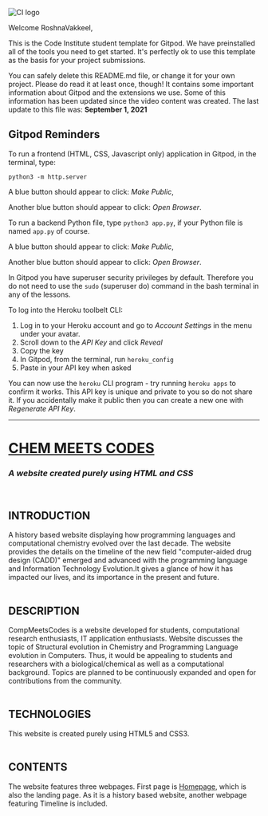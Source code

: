 ![CI logo](https://codeinstitute.s3.amazonaws.com/fullstack/ci_logo_small.png)

Welcome RoshnaVakkeel,

This is the Code Institute student template for Gitpod. We have preinstalled all of the tools you need to get started. It's perfectly ok to use this template as the basis for your project submissions.

You can safely delete this README.md file, or change it for your own project. Please do read it at least once, though! It contains some important information about Gitpod and the extensions we use. Some of this information has been updated since the video content was created. The last update to this file was: **September 1, 2021**

## Gitpod Reminders

To run a frontend (HTML, CSS, Javascript only) application in Gitpod, in the terminal, type:

`python3 -m http.server`

A blue button should appear to click: _Make Public_,

Another blue button should appear to click: _Open Browser_.

To run a backend Python file, type `python3 app.py`, if your Python file is named `app.py` of course.

A blue button should appear to click: _Make Public_,

Another blue button should appear to click: _Open Browser_.

In Gitpod you have superuser security privileges by default. Therefore you do not need to use the `sudo` (superuser do) command in the bash terminal in any of the lessons.

To log into the Heroku toolbelt CLI:

1. Log in to your Heroku account and go to *Account Settings* in the menu under your avatar.
2. Scroll down to the *API Key* and click *Reveal*
3. Copy the key
4. In Gitpod, from the terminal, run `heroku_config`
5. Paste in your API key when asked

You can now use the `heroku` CLI program - try running `heroku apps` to confirm it works. This API key is unique and private to you so do not share it. If you accidentally make it public then you can create a new one with _Regenerate API Key_.

------

<h1 style="font-style: 'Calibri'; text-decoration:underline;"><strong>CHEM MEETS CODES</strong></h1>
<h3><i>A website created purely using HTML and CSS</i></h3>
<br>
<h2 style="font-style: 'Calibri';"><strong>INTRODUCTION</strong></h2>
A history based website displaying how programming languages and computational chemistry evolved over the last decade. The website provides the details on the timeline of the new field "computer-aided drug design (CADD)" emerged and advanced with the programming language and Information Technology Evolution.It gives a glance of how it has impacted our lives, and its importance in the present and future. 
<br>
<br>
<h2 style="font-style: 'Calibri';"><strong>DESCRIPTION</strong></h2>
CompMeetsCodes is a website developed for students, computational research enthusiasts, IT application enthusiasts. Website discusses the topic of Structural evolution in Chemistry and  Programming Language evolution in Computers. Thus, it would be appealing to students and researchers with a biological/chemical as well as a computational background. Topics are planned to be continuously expanded and open for contributions from the community. 

<br>
<br>
<h2 style="font-style: 'Calibri';"><strong>TECHNOLOGIES</strong></h2>
This website is created purely using HTML5 and CSS3.

<br>
<br>
<h2 style="font-style: 'Calibri';"><strong>CONTENTS</strong></h2>
The website features three webpages. First page is <a href="index.html">Homepage</a>, which is also the landing page. As it is a history based website, another webpage featuring Timeline is included. 